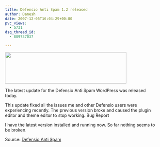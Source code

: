 ```yaml
---
title: Defensio Anti Spam 1.2 released
author: Danesh
date: 2007-12-05T16:04:29+00:00
pvc_views:
  - 5731
dsq_thread_id:
  - 889737037

---
```

<img loading="lazy" src="http://img156.imageshack.us/img156/9283/derfensiobanneryv1.jpg" height="103" width="400" />

The latest update for the Defensio Anti Spam WordPress was released today.

This update fixed all the issues me and other Defensio users were experiencing recently. The previous version broke and caused the plugin editor and theme editor to stop working. Bug Report

I have the latest version installed and running now. So far nothing seems to be broken.

Source: [Defensio Anti Spam][1]

 [1]: http://blog.defensio.com/2007/12/04/time-to-update/